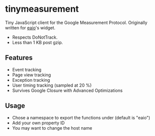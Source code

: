 # tinymeasurement
Tiny JavaScript client for the Google Measurement Protocol. Originally written for [eaio](http://eaio.com)'s widget.

* Respects DoNotTrack.
* Less than 1 KB post gzip.

## Features

* Event tracking
* Page view tracking
* Exception tracking
* User timing tracking (sampled at 20 %)
* Survives Google Closure with Advanced Optimizations

## Usage

- Chose a namespace to export the functions under (default is "eaio")
- Add your own property ID
- You may want to change the host name

